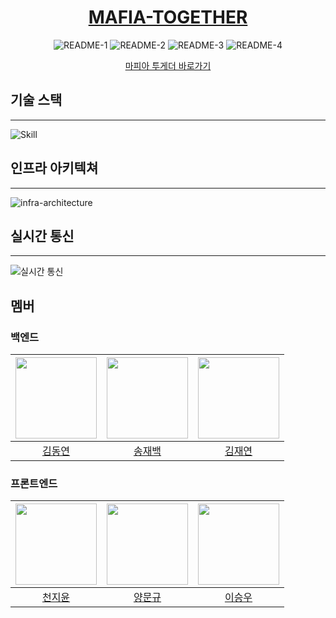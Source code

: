 <div align="center">
  
# [MAFIA-TOGETHER](https://mafia-together.com)
  
![README-1](https://github.com/user-attachments/assets/81cd18ea-849e-417d-ab89-96998d36580b)
![README-2](https://github.com/user-attachments/assets/a04e0932-6f21-4cf8-bd2c-1a12161741b2)
![README-3](https://github.com/user-attachments/assets/67abc448-a0f9-456b-9438-295babad2262)
![README-4](https://github.com/user-attachments/assets/32f512c5-c67e-42af-aa58-c6c60dec5736)

[마피아 투게더 바로가기](https://mafia-together.com)

</div>

## 기술 스택
---
![Skill](https://github.com/user-attachments/assets/e5b18101-c81d-4c54-9001-e9d5772c4c5f)


## 인프라 아키텍쳐
---
![infra-architecture](https://github.com/user-attachments/assets/e7db379d-8218-47f1-995c-9fa7efd4ce38)

## 실시간 통신
---
![실시간 통신](https://github.com/user-attachments/assets/333165f1-eb30-4a3f-aede-b0494e91ca73)

## 멤버

### 백엔드
| <img src="https://avatars.githubusercontent.com/u/91263263?v=4" width="130" height="130"> | <img src ="https://avatars.githubusercontent.com/u/83541246?v=4" width="130" height="130"> | <img src ="https://avatars.githubusercontent.com/u/89840550?v=4" width="130" height="130"> |
|:-----------------------------------------------------------------------------------------:|:------------------------------------------------------------------------------------------:|:-------------------------------------------------------------------------------------------:|
|                          [김동연](https://github.com/waterricecake)                          |                             [송재백](https://github.com/thdwoqor)                             |                             [김재연](https://github.com/kpeel5839)                             |

### 프론트엔드
| <img src="https://avatars.githubusercontent.com/u/70828192?v=4" width="130" height="130"> | <img src ="https://avatars.githubusercontent.com/u/25758965?v=4" width="130" height="130"> | <img src ="https://avatars.githubusercontent.com/u/62060956?v=4" width="130" height="130"> |
|:-----------------------------------------------------------------------------------------:|:------------------------------------------------------------------------------------------:|:-------------------------------------------------------------------------------------------:|
|                           [천지윤](https://github.com/cheonjiyun)                            |                           [양문규](https://github.com/moonformeli)                            |                             [이승우](https://github.com/kelvin3476)                              |
